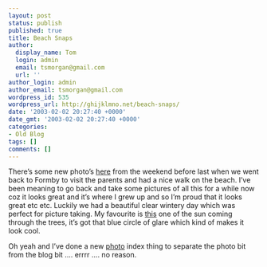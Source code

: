 ```yaml
---
layout: post
status: publish
published: true
title: Beach Snaps
author:
  display_name: Tom
  login: admin
  email: tsmorgan@gmail.com
  url: ''
author_login: admin
author_email: tsmorgan@gmail.com
wordpress_id: 535
wordpress_url: http://ghijklmno.net/beach-snaps/
date: '2003-02-02 20:27:40 +0000'
date_gmt: '2003-02-02 20:27:40 +0000'
categories:
- Old Blog
tags: []
comments: []
---
```

<p>There&#8217;s some new photo&#8217;s <a href="/photos/beach_walk/">here</a> from the weekend before last when we went back to Formby to visit the parents and had a nice walk on the beach. I&#8217;ve been meaning to go back and take some pictures of all this for a while now coz it looks great and it&#8217;s where I grew up and so I&#8217;m proud that it looks great etc etc. Luckily we had a beautiful clear wintery day which was perfect for picture taking. My favourite is <a href="/photos/photodisplay.php?photoset=beach_walk&amp;photo=L3Bob3Rvcy8yMDAzLzAxL3N1bl90aHJvdWdoX3RoZV90cmVlcy5qcGc%3D">this</a> one of the sun coming through the trees, it&#8217;s got that blue circle of glare which kind of makes it look cool.</p>

<p>Oh yeah and I&#8217;ve done a new <a href="/photos/">photo</a> index thing to separate the photo bit from the blog bit .... errrr .... no reason.</p>

